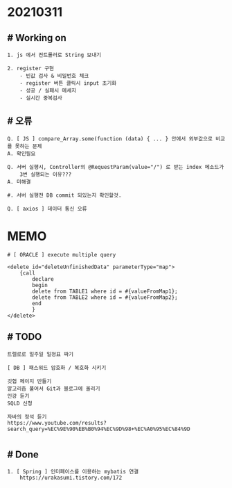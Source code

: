 # 20210311

## # Working on
    1. js 에서 컨트롤러로 String 보내기

    2. register 구현
        - 빈값 검사 & 비밀번호 체크 
        - register 버튼 클릭시 input 초기화
        - 성공 / 실패시 메세지
        - 실시간 중복검사

## # 오류
    Q. [ JS ] compare_Array.some(function (data) { ... } 안에서 외부값으로 비교를 못하는 문제
    A. 확인필요

    Q. 서버 실행시, Controller의 @RequestParam(value="/") 로 받는 index 메소드가
        3번 실행되는 이유???
    A. 미해결
    
    #. 서버 실행전 DB commit 되있는지 확인할것.

    Q. [ axios ] 데이터 통신 오류


# MEMO

    # [ ORACLE ] execute multiple query
    
	<delete id="deleteUnfinishedData" parameterType="map">
		{call
			declare
			begin
			delete from TABLE1 where id = #{valueFromMap1};
			delete from TABLE2 where id = #{valueFromMap2};
			end
			}
	</delete>


## # TODO

    트렐로로 일주일 일정표 짜기

    [ DB ] 패스워드 암호화 / 복호화 시키기

    깃헙 페이지 만들기
    알고리즘 풀어서 Git과 블로그에 올리기
    인강 듣기
    SQLD 신청
    
    자바의 정석 듣기
    https://www.youtube.com/results?search_query=%EC%9E%90%EB%B0%94%EC%9D%98+%EC%A0%95%EC%84%9D
#

## # Done

    1. [ Spring ] 인터페이스를 이용하는 mybatis 연결
        https://urakasumi.tistory.com/172




